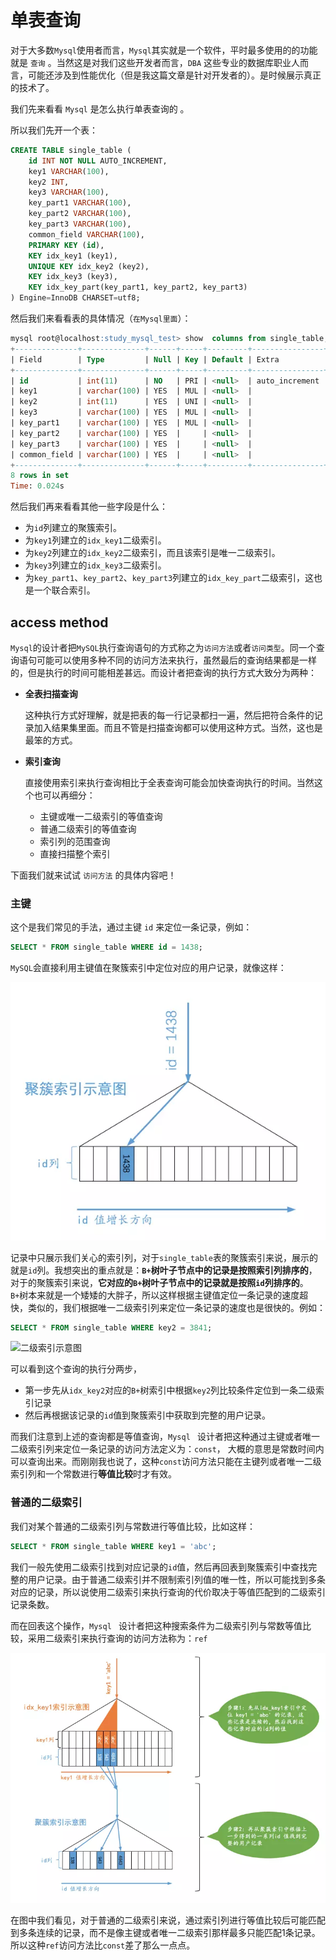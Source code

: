 # 单表查询

对于大多数`Mysql`使用者而言，`Mysql`其实就是一个软件，平时最多使用的的功能就是 `查询` 。当然这是对我们这些开发者而言，`DBA` 这些专业的数据库职业人而言，可能还涉及到性能优化（但是我这篇文章是针对开发者的）。是时候展示真正的技术了。

我们先来看看 `Mysql` 是怎么执行单表查询的 。

所以我们先开一个表：

```sql
CREATE TABLE single_table (
    id INT NOT NULL AUTO_INCREMENT,
    key1 VARCHAR(100),
    key2 INT,
    key3 VARCHAR(100),
    key_part1 VARCHAR(100),
    key_part2 VARCHAR(100),
    key_part3 VARCHAR(100),
    common_field VARCHAR(100),
    PRIMARY KEY (id),
    KEY idx_key1 (key1),
    UNIQUE KEY idx_key2 (key2),
    KEY idx_key3 (key3),
    KEY idx_key_part(key_part1, key_part2, key_part3)
) Engine=InnoDB CHARSET=utf8;
```

然后我们来看看表的具体情况（`在Mysql里面`）：

```sql
mysql root@localhost:study_mysql_test> show  columns from single_table;
+--------------+--------------+------+-----+---------+----------------+
| Field        | Type         | Null | Key | Default | Extra          |
+--------------+--------------+------+-----+---------+----------------+
| id           | int(11)      | NO   | PRI | <null>  | auto_increment |
| key1         | varchar(100) | YES  | MUL | <null>  |                |
| key2         | int(11)      | YES  | UNI | <null>  |                |
| key3         | varchar(100) | YES  | MUL | <null>  |                |
| key_part1    | varchar(100) | YES  | MUL | <null>  |                |
| key_part2    | varchar(100) | YES  |     | <null>  |                |
| key_part3    | varchar(100) | YES  |     | <null>  |                |
| common_field | varchar(100) | YES  |     | <null>  |                |
+--------------+--------------+------+-----+---------+----------------+
8 rows in set
Time: 0.024s                                                            
```

然后我们再来看看其他一些字段是什么：

- 为`id`列建立的聚簇索引。
- 为`key1`列建立的`idx_key1`二级索引。
- 为`key2`列建立的`idx_key2`二级索引，而且该索引是唯一二级索引。
- 为`key3`列建立的`idx_key3`二级索引。
- 为`key_part1`、`key_part2`、`key_part3`列建立的`idx_key_part`二级索引，这也是一个联合索引。

## access method

`Mysql`的设计者把`MySQL`执行查询语句的方式称之为`访问方法`或者`访问类型`。同一个查询语句可能可以使用多种不同的访问方法来执行，虽然最后的查询结果都是一样的，但是执行的时间可能相差甚远。而设计者把查询的执行方式大致分为两种：

- **全表扫描查询**

  这种执行方式好理解，就是把表的每一行记录都扫一遍，然后把符合条件的记录加入结果集里面。而且不管是扫描查询都可以使用这种方式。当然，这也是最笨的方式。

- **索引查询**

  直接使用索引来执行查询相比于全表查询可能会加快查询执行的时间。当然这个也可以再细分：

  - 主键或唯一二级索引的等值查询
  - 普通二级索引的等值查询
  - 索引列的范围查询
  - 直接扫描整个索引

下面我们就来试试 `访问方法` 的具体内容吧！

### 主键

这个是我们常见的手法，通过主键 `id` 来定位一条记录，例如：

```sql
SELECT * FROM single_table WHERE id = 1438;
```

`MySQL`会直接利用主键值在聚簇索引中定位对应的用户记录，就像这样：



![聚簇索引示例图](/聚簇索引示例图.jpg)

记录中只展示我们关心的索引列，对于`single_table`表的聚簇索引来说，展示的就是`id`列。我想突出的重点就是：**`B+`树叶子节点中的记录是按照索引列排序的**，对于的聚簇索引来说，**它对应的`B+`树叶子节点中的记录就是按照`id`列排序的**。`B+`树本来就是一个矮矮的大胖子，所以这样根据主键值定位一条记录的速度超快，类似的，我们根据唯一二级索引列来定位一条记录的速度也是很快的。例如：

```sql
SELECT * FROM single_table WHERE key2 = 3841;
```

<img :src="$withBase('/二级索引示意图.jpg')" alt="二级索引示意图">


可以看到这个查询的执行分两步，

- 第一步先从`idx_key2`对应的`B+`树索引中根据`key2`列比较条件定位到一条二级索引记录
- 然后再根据该记录的`id`值到聚簇索引中获取到完整的用户记录。

而我们注意到上述的查询都是等值查询，`Mysql ` 设计者把这种通过主键或者唯一二级索引列来定位一条记录的访问方法定义为：`const`， 大概的意思是常数时间内可以查询出来。而刚刚我也说了，这种`const`访问方法只能在主键列或者唯一二级索引列和一个常数进行**等值比较**时才有效。

### 普通的二级索引

我们对某个普通的二级索引列与常数进行等值比较，比如这样：

```sql
SELECT * FROM single_table WHERE key1 = 'abc';
```

我们一般先使用二级索引找到对应记录的`id`值，然后再回表到聚簇索引中查找完整的用户记录。由于普通二级索引并不限制索引列值的唯一性，所以可能找到多条对应的记录，所以说使用二级索引来执行查询的代价取决于等值匹配到的二级索引记录条数。

而在回表这个操作，`Mysql ` 设计者把这种搜索条件为二级索引列与常数等值比较，采用二级索引来执行查询的访问方法称为：`ref`

![普通二级索引](/普通二级索引.jpg)

在图中我们看见，对于普通的二级索引来说，通过索引列进行等值比较后可能匹配到多条连续的记录，而不是像主键或者唯一二级索引那样最多只能匹配1条记录。所以这种`ref`访问方法比`const`差了那么一点点。